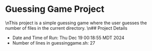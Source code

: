 # Guessing Game Project
\nThis project is a simple guessing game where the user guesses the number of files in the current directory.
\n## Project Details
- Date and Time of Run: Thu Dec 19 00:18:55 MDT 2024
- Number of lines in guessinggame.sh: 27
